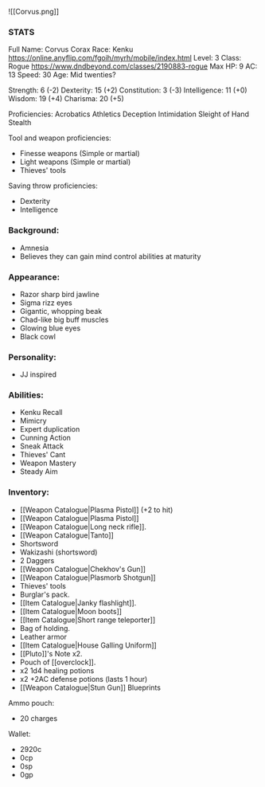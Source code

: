 ![[Corvus.png]]
### STATS
Full Name: Corvus Corax
Race: Kenku
	https://online.anyflip.com/fgoih/myrh/mobile/index.html
Level: 3
Class: Rogue
	https://www.dndbeyond.com/classes/2190883-rogue
Max HP: 9
AC: 13
Speed: 30
Age: Mid twenties?

Strength: 6 (-2)
Dexterity: 15 (+2)
Constitution: 3 (-3)
Intelligence: 11 (+0)
Wisdom: 19 (+4)
Charisma: 20 (+5)

Proficiencies:
	Acrobatics
	Athletics
	Deception
	Intimidation
	Sleight of Hand
	Stealth

Tool and weapon proficiencies:
- Finesse weapons (Simple or martial)
- Light weapons (Simple or martial)
- Thieves' tools

Saving throw proficiencies:
- Dexterity
- Intelligence

### Background:
- Amnesia
- Believes they can gain mind control abilities at maturity

### Appearance:
- Razor sharp bird jawline
- Sigma rizz eyes
- Gigantic, whopping beak
- Chad-like big buff muscles
- Glowing blue eyes
- Black cowl

### Personality:
- JJ inspired

### Abilities:
- Kenku Recall
- Mimicry
- Expert duplication
- Cunning Action
- Sneak Attack
- Thieves' Cant
- Weapon Mastery
- Steady Aim

### Inventory:
- [[Weapon Catalogue|Plasma Pistol]] (+2 to hit)
- [[Weapon Catalogue|Plasma Pistol]]
- [[Weapon Catalogue|Long neck rifle]]. 
- [[Weapon Catalogue|Tanto]]
- Shortsword
- Wakizashi (shortsword)
- 2 Daggers
- [[Weapon Catalogue|Chekhov's Gun]]
- [[Weapon Catalogue|Plasmorb Shotgun]]
- Thieves' tools
- Burglar's pack. 
- [[Item Catalogue|Janky flashlight]].
- [[Item Catalogue|Moon boots]]
- [[Item Catalogue|Short range teleporter]]
- Bag of holding. 
- Leather armor
- [[Item Catalogue|House Galling Uniform]]
- [[Pluto]]'s Note x2. 
- Pouch of [[overclock]].
- x2 1d4 healing potions
- x2 +2AC defense potions (lasts 1 hour)
- [[Weapon Catalogue|Stun Gun]] Blueprints

Ammo pouch:
- 20 charges

Wallet:
- 2920c
- 0cp
- 0sp
- 0gp
